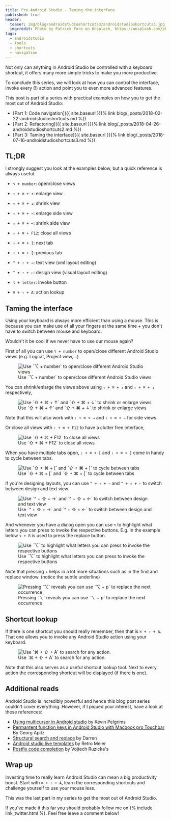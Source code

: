 ```yaml
---
title: Pro Android Studio - Taming the interface
published: true
header:
  teaser: img/blog/androidstudioshortcuts3/androidstudioshortcuts3.jpg
  imgcredit: Photo by Patrick Fore on Unsplash, https://unsplash.com/photos/YS_51ncQL5o, cropped
tags:
  - androidstudio
  - tools
  - shortcuts
  - navigation
---
```

Not only can anything in Android Studio be controlled with a keyboard shortcut, it offers many more simple tricks to make you more productive.

To conclude this series, we will look at how you can control the interface, invoke every (!) action and point you to even more advanced features.

>
This post is part of a series with practical examples on how you to get the most out of Android Studio:
- [Part 1: Code navigation]({{ site.baseurl }}{% link blog/_posts/2018-02-22-androidstudioshortcuts.md %})
- [Part 2: Refactoring]({{ site.baseurl }}{% link blog/_posts/2018-04-26-androidstudioshortcuts2.md %})
- [Part 3: Taming the interface]({{ site.baseurl }}{% link blog/_posts/2018-07-16-androidstudioshortcuts3.md %})


## TL;DR
I strongly suggest you look at the examples below, but a quick reference is always useful.

* `⌥ + number`: open/close views
* `⇧ + ⌘ + ↑`: enlarge view
* `⇧ + ⌘ + ↓`: shrink view
* `⇧ + ⌘ + →`: enlarge side view
* `⇧ + ⌘ + ←`: shrink side view
* `⇧ + ⌘ + F12`: close all views

* `⇧ + ⌘ + ]`: next tab
* `⇧ + ⌘ + [`: previous tab
* `^ + ⇧ + →`: text view (xml layout editing)
* `^ + ⇧ + ←`: design view (visual layout editing)
* `⌥ + letter`: invoke button

* `⌘ + ⇧ + A`: action lookup

## Taming the interface
Using your keyboard is always more efficient than using a mouse. This is because you can make use of all your fingers at the same time + you don't have to switch between mouse and keyboard.

Wouldn't it be cool if we never have to use our mouse again?

First of all you can use `⌥ + number` to open/close different Android Studio views (e.g. Logcat, Project view,...)

<figure>
  <img src="{{ site.url }}{{ site.baseurl }}/img/blog/androidstudioshortcuts3/openviews.gif"
       alt="Use `⌥ + number` to open/close different Android Studio views"/>
  <figcaption>Use `⌥ + number` to open/close different Android Studio views</figcaption>
</figure>

You can shrink/enlarge the views above using `⇧ + ⌘ + ↑` and `⇧ + ⌘ + ↓` respectively,

<figure>
  <img src="{{ site.url }}{{ site.baseurl }}/img/blog/androidstudioshortcuts3/expandshrinkviews.gif"
       alt="Use `⇧ + ⌘ + ↑` and `⇧ + ⌘ + ↓` to shrink or enlarge views"/>
  <figcaption>Use `⇧ + ⌘ + ↑` and `⇧ + ⌘ + ↓` to shrink or enlarge views</figcaption>
</figure>

Note that this will also work with `⇧ + ⌘ + →` and `⇧ + ⌘ + ←` for side views.

Or close all views with `⇧ + ⌘ + F12` to have a clutter free interface,

<figure>
  <img src="{{ site.url }}{{ site.baseurl }}/img/blog/androidstudioshortcuts3/closeallviews.gif"
       alt="Use `⇧ + ⌘ + F12` to close all views"/>
  <figcaption>Use `⇧ + ⌘ + F12` to close all views</figcaption>
</figure>

When you have multiple tabs open, `⇧ + ⌘ + [` and `⇧ + ⌘ + ]` come in handy to cycle between tabs.

<figure>
  <img src="{{ site.url }}{{ site.baseurl }}/img/blog/androidstudioshortcuts3/changetabs.gif"
       alt="Use `⇧ + ⌘ + [` and `⇧ + ⌘ + ]` to cycle between tabs"/>
  <figcaption>Use `⇧ + ⌘ + [` and `⇧ + ⌘ + ]` to cycle between tabs</figcaption>
</figure>

If you're designing layouts, you can use `^ + ⇧ + →` and `^ + ⇧ + ←` to switch between design and text view.

<figure>
  <img src="{{ site.url }}{{ site.baseurl }}/img/blog/androidstudioshortcuts3/switchdesignxml.gif"
       alt="Use `^ + ⇧ + →` and `^ + ⇧ + ←` to switch between design and text view"/>
  <figcaption>Use `^ + ⇧ + →` and `^ + ⇧ + ←` to switch between design and text view</figcaption>
</figure>

And whenever you have a dialog open you can use `⌥` to highlight what letters you can press to invoke the respective buttons. E.g. in the example below `⌥ + R` is used to press the replace button.

<figure>
  <img src="{{ site.url }}{{ site.baseurl }}/img/blog/androidstudioshortcuts3/controlinterface.gif"
       alt="Use `⌥` to highlight what letters you can press to invoke the respective buttons"/>
  <figcaption>Use `⌥` to highlight what letters you can press to invoke the respective buttons</figcaption>
</figure>

Note that pressing `⌥` helps in a lot more situations such as in the find and replace window. (notice the subtle underline)

<figure>
  <img src="{{ site.url }}{{ site.baseurl }}/img/blog/androidstudioshortcuts3/althighlighting.gif"
       alt="Pressing `⌥` reveals you can use `⌥ + p` to replace the next occurrence"/>
  <figcaption>Pressing `⌥` reveals you can use `⌥ + p` to replace the next occurrence</figcaption>
</figure>

## Shortcut lookup
If there is one shortcut you should really remember, then that is `⌘ + ⇧ + A`. That one allows you to invoke any Android Studio action using your keyboard.

<figure>
  <img src="{{ site.url }}{{ site.baseurl }}/img/blog/androidstudioshortcuts3/searchactions.gif"
       alt="Use `⌘ + ⇧ + A` to search for any action."/>
  <figcaption>Use `⌘ + ⇧ + A` to search for any action.</figcaption>
</figure>

Note that this also serves as a useful shortcut lookup tool. Next to every action the corresponding shortcut will be displayed (if there is one).

## Additional reads
Android Studio is incredibly powerful and hence this blog post series couldn't cover everything. However, if I piqued your interest, have a look at these references:

- [Using multicursor in Android studio](http://kevinpelgrims.com/blog/2017/12/29/using-multicursor-in-android-studio/) by Kevin Pelgrims
- [Permantent function keys in Android Studio with Macbook pro Touchbar](https://medium.com/@geapi/permanent-function-keys-intellij-macbook-pro-w-touchbar-d6fc78781b90) By Georg Apitz
- [Structural search and replace](https://afterecho.uk/blog/structural-search-and-replace-in-android-studio.html) by Darren
- [Android studio live templates](https://medium.com/google-developers/writing-more-code-by-writing-less-code-with-android-studio-live-templates-244f648d17c7) by Retro Meier
- [Postfix code completion](https://www.vojtechruzicka.com/intellij-idea-tips-tricks-postfix-code-completion/) by Vojtech Ruzicka's

## Wrap up
Investing time to really learn Android Studio can mean a big productivity boost. Start with `⌘ + ⇧ + A`, learn the corresponding shortcuts and challenge yourself to use your mouse less.

This was the last part in my series to get the most out of Android Studio.

If you've made it this far you should probably follow me on {% include link_twitter.html %}. Feel free leave a comment below!
